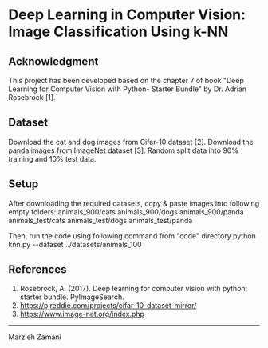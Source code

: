 # Deep Learning in Computer Vision: Image Classification Using k-NN

## Acknowledgment
This project has been developed based on the chapter 7 of book "Deep Learning for Computer Vision with Python- Starter Bundle" by Dr. Adrian Rosebrock [1].

## Dataset
Download the cat and dog images from Cifar-10 dataset [2].
Download the panda images from ImageNet dataset [3].
Random split data into 90% training and 10% test data.

## Setup
After downloading the required datasets, copy & paste images into following empty folders:
animals_900/cats
animals_900/dogs
animals_900/panda
animals_test/cats
animals_test/dogs
animals_test/panda

Then, run the code using following command from "code" directory python knn.py --dataset ../datasets/animals_100

## References
1. Rosebrock, A. (2017). Deep learning for computer vision with python: starter bundle. PyImageSearch.
2. https://pjreddie.com/projects/cifar-10-dataset-mirror/
3. https://www.image-net.org/index.php
______________
Marzieh Zamani